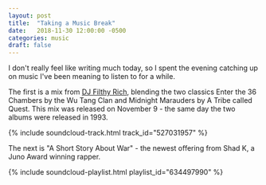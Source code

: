 ```yaml
---
layout: post
title:  "Taking a Music Break"
date:   2018-11-30 12:00:00 -0500
categories: music
draft: false
---
```


I don't really feel like writing much today, so I spent the evening catching up on music I've been meaning to listen to for a while. 

The first is a mix from [DJ Filthy Rich](https://soundcloud.com/djfilthyrich), blending the two classics Enter the 36 Chambers by the Wu Tang Clan and Midnight Marauders by A Tribe called Quest. This mix was released on November 9 - the same day the two albums were released in 1993.

{% include soundcloud-track.html track_id="527031957" %}

The next is "A Short Story About War" - the newest offering from Shad K, a Juno Award winning rapper.

{% include soundcloud-playlist.html playlist_id="634497990" %}